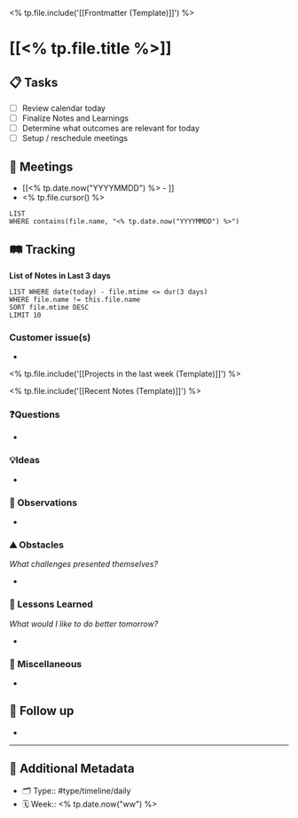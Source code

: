 <% tp.file.include('[[Frontmatter (Template)]]') %>

# [[<% tp.file.title %>]]


## 📋 Tasks

- [ ] Review calendar today
- [ ] Finalize Notes and Learnings
- [ ] Determine what outcomes are relevant for today
- [ ] Setup / reschedule meetings

## 💼 Meetings
- [[<% tp.date.now("YYYYMMDD") %> - ]]
- <% tp.file.cursor() %>

```dataview
LIST
WHERE contains(file.name, "<% tp.date.now("YYYYMMDD") %>")
```

## 🛤 Tracking

**List of Notes in Last 3 days**
```dataview
LIST WHERE date(today) - file.mtime <= dur(3 days)
WHERE file.name != this.file.name
SORT file.mtime DESC
LIMIT 10
```

### Customer issue(s)
- 

<% tp.file.include('[[Projects in the last week (Template)]]') %>

<% tp.file.include('[[Recent Notes (Template)]]') %>


### ❓Questions
- 


### 💡Ideas
- 

### 👀 Observations

- 

### ⛰ Obstacles

_What challenges presented themselves?_

- 

### 🎒 Lessons Learned

_What would I like to do better tomorrow?_

- 

### 📖 Miscellaneous

- 

## 📆 Follow up

 - 

---

## 📇 Additional Metadata

- 🗂 Type:: #type/timeline/daily 
- 🗓️ Week:: <% tp.date.now("ww") %>